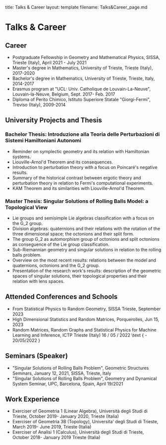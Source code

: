 title: Talks & Career
layout: template
filename: Talks&Career_page.md 


# Talks & Career 

## Career
- Postgraduate Fellowship in Geometry and Mathematical Physics, SISSA, Trieste (Italy), April 2021 - July 2021
- Master's degree in Mathematics, University of Trieste, Trieste (Italy), 2017-2020
- Bachelor's degree in Mathematics, University of Trieste, Trieste, Italy, 2014-2017
- Erasmus program at "UCL: Univ. Catholique de Louvain-La-Neuve", Louvain-la-Neuve, Belgium, Sept. 2017- Feb. 2017
- Diploma of Perito Chimico, Istituto Superiore Statale "Giorgi-Fermi", Treviso (Italy), 2009-2014

## University Projects and Thesis

### Bachelor Thesis: Introduzione alla Teoria delle Perturbazioni di Sistemi Hamiltoniani Autonomi
- Reminder on symplectic geometry and its relation with Hamiltonian systems.
- Liouville-Arnol'd Theorem and its consequences.
- Introduction to perturbation theory with a focus on Poincaré's negative results.
- Summary of the historical contrast between ergotic theory and perturbation theory in relation to Fermi's computational experiments.
- KAM Theorem and its similarities with Liouville-Arnol'd Theorem.

### Master Thesis: Singular Solutions of Rolling Balls Model: a Topological View
- Lie groups and semisimple Lie algebras classification with a focus on the G_2 group.
- Division algebras: quaternions and their relations with the rotation of the three dimensional space; the octonions and their split form.
- The group G_2 as automorphism group of octonions and split octonions as conseguence of the Lie group classification.
- Sub-Riemannian geometry and singular solutions in relation to the rolling balls problem.
- Overview on the most recent results: relations between the model and quaternions, octonions and the G_2 group.
- Presentation of the research work's results: description of the geometric spaces of singular solutions, their topological properties and their relation with lens spaces.

## Attended Conferences and Schools
- From Statistical Physics to Random Geometry, SISSA Trieste, September 2023
- High Dimensional Statistics and Random Matrices, Porquerolles, Jun 15, 2023
- Random Matrices, Random Graphs and Statistical Physics for Machine Learning and Inference, ICTP Trieste (Italy) 16 / 05 / 2022 \text { - 20/05/2022 }

## Seminars (Speaker)
- "Singular Solutions of Rolling Balls Problem", Geometric Structures Seminars, January 12, 2021, SISSA, Trieste, Italy
- "Singular Solutions of Rolling Balls Problem", Geometry and Dynamical System Seminar, UPC, Barcelona, Spain, April 19/2021

## Work Experience
- Exerciser of Geometria 1 (Linear Algebra), Università degli Studi di Trieste, October 2019- January 2020, Trieste (Italia)
- Exerciser of Geometria 3B (Topology), Universita' degli Studi di Trieste, March 2019- June 2019, Trieste (Italia)
- Exerciser of Analisi 1 (Calculus), Università degli Studi di Trieste, October 2018- January 2019 Trieste (Italia)
